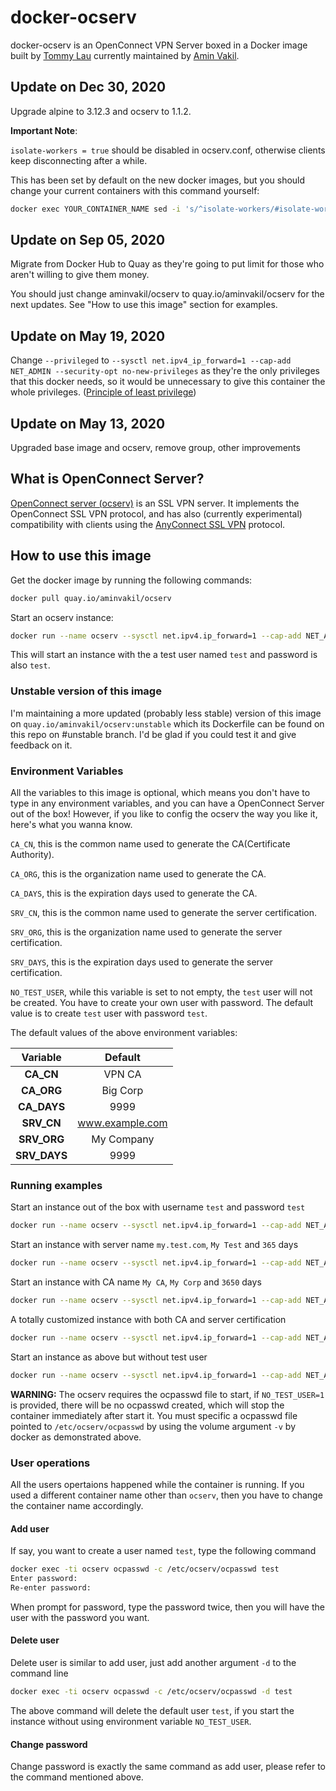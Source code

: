 # docker-ocserv

docker-ocserv is an OpenConnect VPN Server boxed in a Docker image built by [Tommy Lau](mailto:tommy@gen-new.com) currently maintained by [Amin Vakil](mailto:info@aminvakil.com).

## Update on Dec 30, 2020

Upgrade alpine to 3.12.3 and ocserv to 1.1.2.

**Important Note**:

`isolate-workers = true` should be disabled in ocserv.conf, otherwise clients keep disconnecting after a while.

This has been set by default on the new docker images, but you should change your current containers with this command yourself:

```bash
docker exec YOUR_CONTAINER_NAME sed -i 's/^isolate-workers/#isolate-workers/' /etc/ocserv/ocserv.conf
```
## Update on Sep 05, 2020

Migrate from Docker Hub to Quay as they're going to put limit for those who aren't willing to give them money.

You should just change aminvakil/ocserv to quay.io/aminvakil/ocserv for the next updates. See "How to use this image" section for examples.

## Update on May 19, 2020

Change `--privileged` to `--sysctl net.ipv4_ip_forward=1 --cap-add NET_ADMIN --security-opt no-new-privileges` as they're the only privileges that this docker needs, so it would be unnecessary to give this container the whole privileges. ([Principle of least privilege](https://en.wikipedia.org/wiki/Principle_of_least_privilege))

## Update on May 13, 2020

Upgraded base image and ocserv, remove group, other improvements

## What is OpenConnect Server?

[OpenConnect server (ocserv)](http://www.infradead.org/ocserv/) is an SSL VPN server. It implements the OpenConnect SSL VPN protocol, and has also (currently experimental) compatibility with clients using the [AnyConnect SSL VPN](http://www.cisco.com/c/en/us/support/security/anyconnect-vpn-client/tsd-products-support-series-home.html) protocol.

## How to use this image

Get the docker image by running the following commands:

```bash
docker pull quay.io/aminvakil/ocserv
```

Start an ocserv instance:

```bash
docker run --name ocserv --sysctl net.ipv4.ip_forward=1 --cap-add NET_ADMIN --security-opt no-new-privileges -p 443:443 -p 443:443/udp -d quay.io/aminvakil/ocserv
```

This will start an instance with the a test user named `test` and password is also `test`.

### Unstable version of this image

I'm maintaining a more updated (probably less stable) version of this image on `quay.io/aminvakil/ocserv:unstable` which its Dockerfile can be found on this repo on #unstable branch. I'd be glad if you could test it and give feedback on it.

### Environment Variables

All the variables to this image is optional, which means you don't have to type in any environment variables, and you can have a OpenConnect Server out of the box! However, if you like to config the ocserv the way you like it, here's what you wanna know.

`CA_CN`, this is the common name used to generate the CA(Certificate Authority).

`CA_ORG`, this is the organization name used to generate the CA.

`CA_DAYS`, this is the expiration days used to generate the CA.

`SRV_CN`, this is the common name used to generate the server certification.

`SRV_ORG`, this is the organization name used to generate the server certification.

`SRV_DAYS`, this is the expiration days used to generate the server certification.

`NO_TEST_USER`, while this variable is set to not empty, the `test` user will not be created. You have to create your own user with password. The default value is to create `test` user with password `test`.

The default values of the above environment variables:

|   Variable   |     Default     |
|:------------:|:---------------:|
|  **CA_CN**   |      VPN CA     |
|  **CA_ORG**  |     Big Corp    |
| **CA_DAYS**  |       9999      |
|  **SRV_CN**  | www.example.com |
| **SRV_ORG**  |    My Company   |
| **SRV_DAYS** |       9999      |

### Running examples

Start an instance out of the box with username `test` and password `test`

```bash
docker run --name ocserv --sysctl net.ipv4.ip_forward=1 --cap-add NET_ADMIN --security-opt no-new-privileges -p 443:443 -p 443:443/udp -d quay.io/aminvakil/ocserv
```

Start an instance with server name `my.test.com`, `My Test` and `365` days

```bash
docker run --name ocserv --sysctl net.ipv4.ip_forward=1 --cap-add NET_ADMIN --security-opt no-new-privileges -p 443:443 -p 443:443/udp -e SRV_CN=my.test.com -e SRV_ORG="My Test" -e SRV_DAYS=365 -d quay.io/aminvakil/ocserv
```

Start an instance with CA name `My CA`, `My Corp` and `3650` days

```bash
docker run --name ocserv --sysctl net.ipv4.ip_forward=1 --cap-add NET_ADMIN --security-opt no-new-privileges -p 443:443 -p 443:443/udp -e CA_CN="My CA" -e CA_ORG="My Corp" -e CA_DAYS=3650 -d quay.io/aminvakil/ocserv
```

A totally customized instance with both CA and server certification

```bash
docker run --name ocserv --sysctl net.ipv4.ip_forward=1 --cap-add NET_ADMIN --security-opt no-new-privileges -p 443:443 -p 443:443/udp -e CA_CN="My CA" -e CA_ORG="My Corp" -e CA_DAYS=3650 -e SRV_CN=my.test.com -e SRV_ORG="My Test" -e SRV_DAYS=365 -d quay.io/aminvakil/ocserv
```

Start an instance as above but without test user

```bash
docker run --name ocserv --sysctl net.ipv4.ip_forward=1 --cap-add NET_ADMIN --security-opt no-new-privileges -p 443:443 -p 443:443/udp -e CA_CN="My CA" -e CA_ORG="My Corp" -e CA_DAYS=3650 -e SRV_CN=my.test.com -e SRV_ORG="My Test" -e SRV_DAYS=365 -e NO_TEST_USER=1 -v /some/path/to/ocpasswd:/etc/ocserv/ocpasswd -d quay.io/aminvakil/ocserv
```

**WARNING:** The ocserv requires the ocpasswd file to start, if `NO_TEST_USER=1` is provided, there will be no ocpasswd created, which will stop the container immediately after start it. You must specific a ocpasswd file pointed to `/etc/ocserv/ocpasswd` by using the volume argument `-v` by docker as demonstrated above.

### User operations

All the users opertaions happened while the container is running. If you used a different container name other than `ocserv`, then you have to change the container name accordingly.

#### Add user

If say, you want to create a user named `test`, type the following command

```bash
docker exec -ti ocserv ocpasswd -c /etc/ocserv/ocpasswd test
Enter password:
Re-enter password:
```

When prompt for password, type the password twice, then you will have the user with the password you want.

#### Delete user

Delete user is similar to add user, just add another argument `-d` to the command line

```bash
docker exec -ti ocserv ocpasswd -c /etc/ocserv/ocpasswd -d test
```

The above command will delete the default user `test`, if you start the instance without using environment variable `NO_TEST_USER`.

#### Change password

Change password is exactly the same command as add user, please refer to the command mentioned above.
